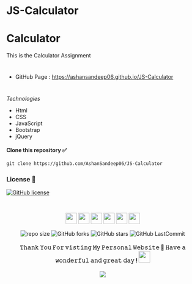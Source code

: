 # JS-Calculator

# Calculator

This is the Calculator Assignment
# 

* GitHub Page : <a href="https://ashansandeep06.github.io/JS-Calculator/" target="_blank">https://ashansandeep06.github.io/JS-Calculator</a>

# 

*Technologies*
* Html
* CSS
* JavaScript
* Bootstrap
* jQuery


#### Clone this repository ✅
```md
git clone https://github.com/AshanSandeep06/JS-Calculator
```
###

### License 📝
[![GitHub license](https://img.shields.io/github/license/AshanSandeep06/My-Portfolio?&labelColor=black&color=3867d6&style=for-the-badge)](https://github.com/AshanSandeep06/My-Portfolio/blob/master/License.md)

<br>

</b>
</p>
<div align="center">

[<img height="29" src = "https://img.shields.io/badge/linkedin-000000.svg?&style=for-the-badge&logo=linkedin&logoColor=white" />][LinkedIn]
[<img height="29" src = "https://img.shields.io/badge/Facebook-000000.svg?&style=for-the-badge&logo=facebook&logoColor=white">][Facebook]
[<img height="29" src = "https://img.shields.io/badge/Whatsapp-000000.svg?&style=for-the-badge&logo=WhatsApp&logoColor=white">][WhatsApp]
[<img height="29" src = "https://img.shields.io/badge/twitter-000000.svg?&style=for-the-badge&logo=twitter&logoColor=white">][Twitter]
[<img height="29" src = "https://img.shields.io/badge/instragram-000000.svg?&style=for-the-badge&logo=instagram&logoColor=white">][Instragram]
[<img height="29" src = "https://img.shields.io/badge/reddit-000000.svg?&style=for-the-badge&logo=reddit&logoColor=white">][Reddit]

</div>

[linkedin]: https://www.linkedin.com/in/ashan-sandeep-248912212/

[Facebook]: https://www.facebook.com/azhan.sandeep/

[WhatsApp]: https://wa.me/0765631708

[Twitter]: https://twitter.com/Ashan__Sandeep

[Instragram]: https://www.instagram.com/____ashan______/

[Reddit]:https://www.reddit.com/user/Nightmare_436


<p align="center">


</p>

<div align="center">

![repo size](https://img.shields.io/github/repo-size/AshanSandeep06/JS-Calculator?label=Repo%20Size&style=for-the-badge&labelColor=black&color=20bf6b)
![GitHub forks](https://img.shields.io/github/forks/AshanSandeep06/JS-Calculator?&labelColor=black&color=0fb9b1&style=for-the-badge)
![GitHub stars](https://img.shields.io/github/stars/AshanSandeep06/JS-Calculator?&labelColor=black&color=f7b731&style=for-the-badge)
![GitHub LastCommit](https://img.shields.io/github/last-commit/AshanSandeep06/JS-Calculator?logo=github&labelColor=black&color=d1d8e0&style=for-the-badge)

</div>

<p align="center">
<b>


<h4 align="center">
𝚃𝚑𝚊𝚗𝚔 𝚈𝚘𝚞 𝙵𝚘𝚛 𝚟𝚒𝚜𝚝𝚒𝚗𝚐 𝙼𝚢 𝙿𝚎𝚛𝚜𝚘𝚗𝚊𝚕 𝚆𝚎𝚋𝚜𝚒𝚝𝚎 🤝
𝙷𝚊𝚟𝚎 𝚊 𝚠𝚘𝚗𝚍𝚎𝚛𝚏𝚞𝚕 𝚊𝚗𝚍 𝚐𝚛𝚎𝚊𝚝 𝚍𝚊𝚢 ! 

<img src="https://github.com/Mindula-Dilthushan/Mindula-Dilthushan/blob/master/assets/hi.gif" width="30px">

</h4>

<p align="center">
  <img src="https://capsule-render.vercel.app/api?type=waving&color=gradient&height=80&section=footer"/>
</p>